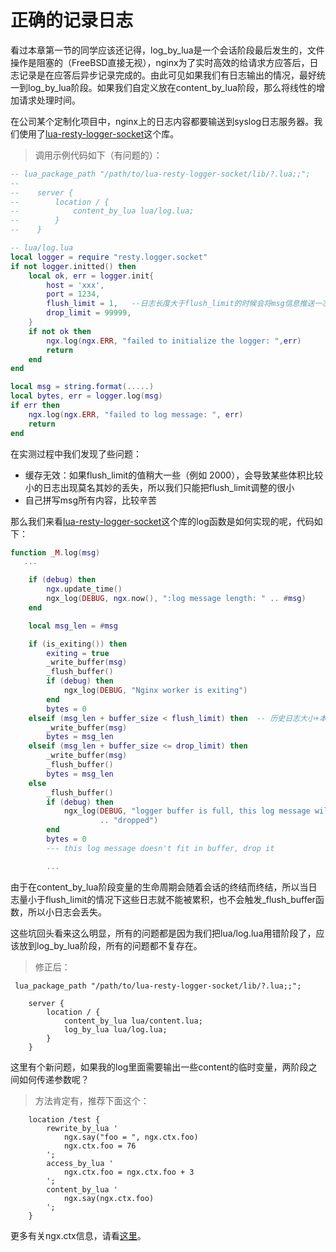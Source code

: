 # 正确的记录日志

看过本章第一节的同学应该还记得，log_by_lua是一个会话阶段最后发生的，文件操作是阻塞的（FreeBSD直接无视），nginx为了实时高效的给请求方应答后，日志记录是在应答后异步记录完成的。由此可见如果我们有日志输出的情况，最好统一到log_by_lua阶段。如果我们自定义放在content_by_lua阶段，那么将线性的增加请求处理时间。

在公司某个定制化项目中，nginx上的日志内容都要输送到syslog日志服务器。我们使用了[lua-resty-logger-socket](https://github.com/cloudflare/lua-resty-logger-socket)这个库。

> 调用示例代码如下（有问题的）：


```lua
-- lua_package_path "/path/to/lua-resty-logger-socket/lib/?.lua;;";
--
--    server {
--        location / {
--            content_by_lua lua/log.lua;
--        }
--    }

-- lua/log.lua
local logger = require "resty.logger.socket"
if not logger.initted() then
    local ok, err = logger.init{
        host = 'xxx',
        port = 1234,
        flush_limit = 1,   --日志长度大于flush_limit的时候会将msg信息推送一次
        drop_limit = 99999,
    }
    if not ok then
        ngx.log(ngx.ERR, "failed to initialize the logger: ",err)
        return
    end
end

local msg = string.format(.....)
local bytes, err = logger.log(msg)
if err then
    ngx.log(ngx.ERR, "failed to log message: ", err)
    return
end
```


在实测过程中我们发现了些问题：

* 缓存无效：如果flush_limit的值稍大一些（例如 2000），会导致某些体积比较小的日志出现莫名其妙的丢失，所以我们只能把flush_limit调整的很小
* 自己拼写msg所有内容，比较辛苦

那么我们来看[lua-resty-logger-socket](https://github.com/cloudflare/lua-resty-logger-socket)这个库的log函数是如何实现的呢，代码如下：
```lua
function _M.log(msg)  
   ...

    if (debug) then
        ngx.update_time()
        ngx_log(DEBUG, ngx.now(), ":log message length: " .. #msg)
    end

    local msg_len = #msg

    if (is_exiting()) then
        exiting = true
        _write_buffer(msg)
        _flush_buffer()
        if (debug) then
            ngx_log(DEBUG, "Nginx worker is exiting")
        end
        bytes = 0
    elseif (msg_len + buffer_size < flush_limit) then  -- 历史日志大小+本地日志大小小于推送上限
        _write_buffer(msg)
        bytes = msg_len
    elseif (msg_len + buffer_size <= drop_limit) then
        _write_buffer(msg)
        _flush_buffer()
        bytes = msg_len
    else
        _flush_buffer()
        if (debug) then
            ngx_log(DEBUG, "logger buffer is full, this log message will be "
                    .. "dropped")
        end
        bytes = 0
        --- this log message doesn't fit in buffer, drop it  

        ...
```

由于在content_by_lua阶段变量的生命周期会随着会话的终结而终结，所以当日志量小于flush_limit的情况下这些日志就不能被累积，也不会触发_flush_buffer函数，所以小日志会丢失。

这些坑回头看来这么明显，所有的问题都是因为我们把lua/log.lua用错阶段了，应该放到log_by_lua阶段，所有的问题都不复存在。

> 修正后：

```
 lua_package_path "/path/to/lua-resty-logger-socket/lib/?.lua;;";

    server {
        location / {
            content_by_lua lua/content.lua;
            log_by_lua lua/log.lua;
        }
    }
```

这里有个新问题，如果我的log里面需要输出一些content的临时变量，两阶段之间如何传递参数呢？

> 方法肯定有，推荐下面这个：

```
    location /test {
        rewrite_by_lua '
            ngx.say("foo = ", ngx.ctx.foo)
            ngx.ctx.foo = 76
        ';
        access_by_lua '
            ngx.ctx.foo = ngx.ctx.foo + 3
        ';
        content_by_lua '
            ngx.say(ngx.ctx.foo)
        ';
    }
```

更多有关ngx.ctx信息，请看[这里](http://wiki.nginx.org/HttpLuaModuleZh#ngx.ctx)。
